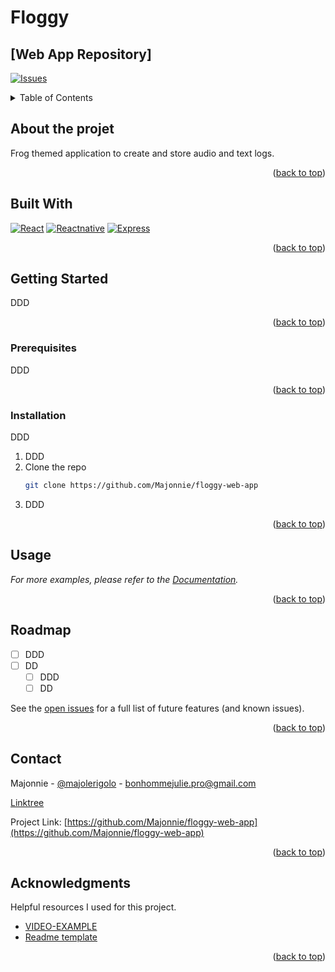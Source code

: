 # Floggy
## [Web App Repository]

<a name="readme-top"></a>

<!-- PROJECT LOGO -->

<!-- Badges -->

[![Issues][issues-shield]][issues-url]

<!-- Table of contents -->
<details>
  <summary>Table of Contents</summary>
  <ol>
	<li>
	  <a href="#about-the-project">About The Project</a>
	  <ul>
		<li><a href="#built-with">Built With</a></li>
	  </ul>
	</li>
	<li>
	  <a href="#getting-started">Getting Started</a>
	  <ul>
		<li><a href="#prerequisites">Prerequisites</a></li>
		<li><a href="#installation">Installation</a></li>
	  </ul>
	</li>
  <li><a href="#usage">Usage</a></li>
	<li><a href="#roadmap">Roadmap</a></li>
	<li><a href="#contact">Contact</a></li>
	<li><a href="#acknowledgments">Acknowledgments</a></li>
  </ol>
</details>

## About the projet

Frog themed application to create and store audio and text logs.

<p align="right">(<a href="#readme-top">back to top</a>)</p>

## Built With

[![React][React-badge]][React-url]
[![Reactnative][Reactnative-badge]][Reactnative-url]
[![Express][Express-badge]][Express-url]

<p align="right">(<a href="#readme-top">back to top</a>)</p>

## Getting Started

DDD

<p align="right">(<a href="#readme-top">back to top</a>)</p>

### Prerequisites

DDD

<p align="right">(<a href="#readme-top">back to top</a>)</p>

### Installation

DDD

1. DDD
2. Clone the repo
   ```sh
   git clone https://github.com/Majonnie/floggy-web-app
   ```
3. DDD

<p align="right">(<a href="#readme-top">back to top</a>)</p>

<!-- Usage examples -->
## Usage

<!-- Use this space to show useful examples of how a project can be used. Additional screenshots, code examples and demos work well in this space. You may also link to more resources. -->

_For more examples, please refer to the [Documentation](https://example.com)._

<p align="right">(<a href="#readme-top">back to top</a>)</p>

<!-- Roadmap -->

## Roadmap

- [ ] DDD
- [ ] DD
  - [ ] DDD
  - [ ] DD

See the [open issues](https://github.com/Majonnie/floggy-web-app/issues) for a full list of future features (and known issues).

<p align="right">(<a href="#readme-top">back to top</a>)</p>

<!-- Contact -->

## Contact

Majonnie - [@majolerigolo][twitter-url] - bonhommejulie.pro@gmail.com

[Linktree][linktree-url]

Project Link: [https://github.com/Majonnie/floggy-web-app](https://github.com/Majonnie/floggy-web-app)

<p align="right">(<a href="#readme-top">back to top</a>)</p>

<!-- ACKNOWLEDGMENTS -->

## Acknowledgments

Helpful resources I used for this project.

- [VIDEO-EXAMPLE](https://youtube.com)
- [Readme template](https://github.com/othneildrew/Best-README-Template)

<p align="right">(<a href="#readme-top">back to top</a>)</p>

<!-- MARKDOWN LINKS & IMAGES -->
<!-- https://www.markdownguide.org/basic-syntax/#reference-style-links -->

[issues-shield]: https://img.shields.io/github/issues/Majonnie/floggy-web-app.svg?style=for-the-badge
[issues-url]: https://github.com/Majonnie/floggy-web-app/issues
[linkedin-shield]: https://img.shields.io/badge/-LinkedIn-black.svg?style=for-the-badge&logo=linkedin&colorB=555
[twitter-url]: https://x.com/majolerigolo
[linktree-url]: https://linktr.ee/Majonnie
[linkedin-url]: https://linkedin.com/in/bonhomme-julie
[React-badge]: https://img.shields.io/badge/react-000000?style=for-the-badge&logo=react&logoColor=white`
[React-url]: https://react.dev/
[Reactnative-badge]: https://img.shields.io/badge/reactnative-000000?style=for-the-badge&logo=react&logoColor=white`
[Reactnative-url]: https://reactnative.dev/
[Express-badge]: https://img.shields.io/badge/express-000000?style=for-the-badge&logo=express&logoColor=white`
[Express-url]: https://expressjs.com/
